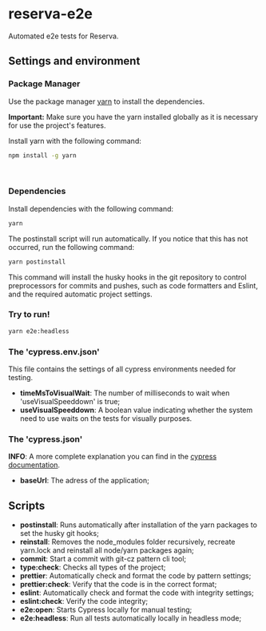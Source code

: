 # reserva-e2e

Automated e2e tests for Reserva.

## Settings and environment

### Package Manager

Use the package manager [yarn](https://yarnpkg.com/getting-started/install) to install the dependencies.

**Important:** Make sure you have the yarn installed globally as it is necessary for use the project's features.

Install yarn with the following command:

```sh
npm install -g yarn
```

<br />

### Dependencies

Install dependencies with the following command:

```sh
yarn
```

The postinstall script will run automatically. If you notice that this has not occurred, run the following command:

```sh
yarn postinstall
```

This command will install the husky hooks in the git repository to control preprocessors for commits and pushes, such as code formatters and Eslint, and the required automatic project settings.

### Try to run!

```sh
yarn e2e:headless
```

### The 'cypress.env.json'

This file contains the settings of all cypress environments needed for testing.

- **timeMsToVisualWait**: The number of milliseconds to wait when 'useVisualSpeeddown' is true;
- **useVisualSpeeddown**: A boolean value indicating whether the system need to use waits on the tests for visually purposes.

### The 'cypress.json'

**INFO**: A more complete explanation you can find in the [cypress documentation](https://docs.cypress.io/guides/references/configuration).

- **baseUrl**: The adress of the application;

## Scripts

- **postinstall**: Runs automatically after installation of the yarn packages to set the husky git hooks;
- **reinstall**: Removes the node_modules folder recursively, recreate yarn.lock and reinstall all node/yarn packages again;
- **commit**: Start a commit with git-cz pattern cli tool;
- **type:check**: Checks all types of the project;
- **prettier**: Automatically check and format the code by pattern settings;
- **prettier:check**: Verify that the code is in the correct format;
- **eslint**: Automatically check and format the code with integrity settings;
- **eslint:check**: Verify the code integrity;
- **e2e:open**: Starts Cypress locally for manual testing;
- **e2e:headless**: Run all tests automatically locally in headless mode;
